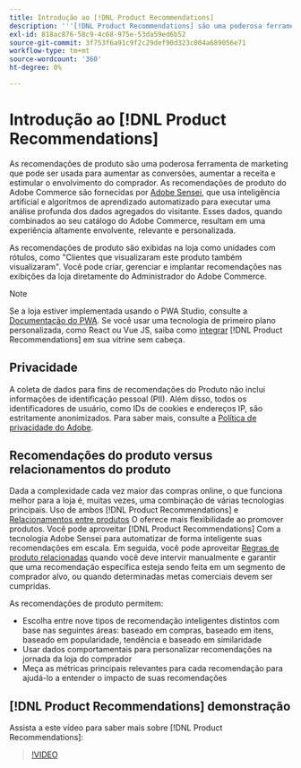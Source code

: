 ```yaml
---
title: Introdução ao [!DNL Product Recommendations]
description: '''[!DNL Product Recommendations] são uma poderosa ferramenta de marketing que pode ser usada para aumentar as conversões, aumentar a receita e estimular o engajamento do comprador.'
exl-id: 818ac876-58c9-4c68-975e-53da59ed6b52
source-git-commit: 3f753f6a91c9f2c29def90d323c004a689056e71
workflow-type: tm+mt
source-wordcount: '360'
ht-degree: 0%

---
```


# Introdução ao [!DNL Product Recommendations]

As recomendações de produto são uma poderosa ferramenta de marketing que pode ser usada para aumentar as conversões, aumentar a receita e estimular o envolvimento do comprador. As recomendações de produto do Adobe Commerce são fornecidas por [Adobe Sensei](https://www.adobe.com/sensei.html), que usa inteligência artificial e algoritmos de aprendizado automatizado para executar uma análise profunda dos dados agregados do visitante. Esses dados, quando combinados ao seu catálogo do Adobe Commerce, resultam em uma experiência altamente envolvente, relevante e personalizada.

As recomendações de produto são exibidas na loja como unidades com rótulos, como &quot;Clientes que visualizaram este produto também visualizaram&quot;. Você pode criar, gerenciar e implantar recomendações nas exibições da loja diretamente do Administrador do Adobe Commerce.

>[!NOTE]
>
> Se a loja estiver implementada usando o PWA Studio, consulte a [Documentação do PWA](https://developer.adobe.com/commerce/pwa-studio/integrations/product-recommendations/). Se você usar uma tecnologia de primeiro plano personalizada, como React ou Vue JS, saiba como [integrar](headless.md) [!DNL Product Recommendations] em sua vitrine sem cabeça.

## Privacidade

A coleta de dados para fins de recomendações do Produto não inclui informações de identificação pessoal (PII). Além disso, todos os identificadores de usuário, como IDs de cookies e endereços IP, são estritamente anonimizados. Para saber mais, consulte a [Política de privacidade do Adobe](https://www.adobe.com/privacy/policy.html).

## Recomendações do produto versus relacionamentos do produto

Dada a complexidade cada vez maior das compras online, o que funciona melhor para a loja é, muitas vezes, uma combinação de várias tecnologias principais. Uso de ambos [!DNL Product Recommendations] e [Relacionamentos entre produtos](https://docs.magento.com/user-guide/marketing/product-relationships.html) O oferece mais flexibilidade ao promover produtos. Você pode aproveitar [!DNL Product Recommendations] Com a tecnologia Adobe Sensei para automatizar de forma inteligente suas recomendações em escala. Em seguida, você pode aproveitar [Regras de produto relacionadas](https://docs.magento.com/user-guide/marketing/product-related-rules.html) quando você deve intervir manualmente e garantir que uma recomendação específica esteja sendo feita em um segmento de comprador alvo, ou quando determinadas metas comerciais devem ser cumpridas.

As recomendações de produto permitem:

- Escolha entre nove tipos de recomendação inteligentes distintos com base nas seguintes áreas: baseado em compras, baseado em itens, baseado em popularidade, tendência e baseado em similaridade
- Usar dados comportamentais para personalizar recomendações na jornada da loja do comprador
- Meça as métricas principais relevantes para cada recomendação para ajudá-lo a entender o impacto de suas recomendações

## [!DNL Product Recommendations] demonstração

Assista a este vídeo para saber mais sobre [!DNL Product Recommendations]:

>[!VIDEO](https://video.tv.adobe.com/v/343991?quality=12)
